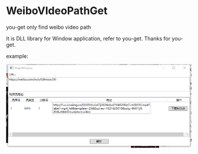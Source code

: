 # WeiboVIdeoPathGet
you-get only find weibo video path

It is DLL library for Window application, refer to you-get. Thanks for you-get.

example:

![image](https://github.com/bowen919446264/WeiboVIdeoPathGet/blob/master/15a7cf8e35975e49a27662769c26b199.png)
